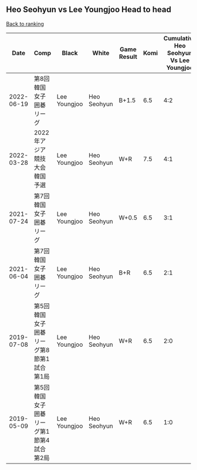 ## Heo Seohyun vs Lee Youngjoo Head to head

[Back to ranking](../../index.md)




| **Date** | **Comp** | **Black** | **White** | **Game Result** | **Komi** | **Cumulative Heo Seohyun Vs Lee Youngjoo** | **Heo Seohyun Streak** | **Lee Youngjoo Streak** | 
| --- | --- | --- | --- | --- | --- | --- | --- | --- |
| 2022-06-19 | 第8回韓国女子囲碁リーグ | Lee Youngjoo | Heo Seohyun | B+1.5 | 6.5 | 4:2 | 0 | 1 | 
| 2022-03-28 | 2022年アジア競技大会韓国予選 | Lee Youngjoo | Heo Seohyun | W+R | 7.5 | 4:1 | 2 | 0 | 
| 2021-07-24 | 第7回韓国女子囲碁リーグ | Lee Youngjoo | Heo Seohyun | W+0.5 | 6.5 | 3:1 | 1 | 0 | 
| 2021-06-04 | 第7回韓国女子囲碁リーグ | Lee Youngjoo | Heo Seohyun | B+R | 6.5 | 2:1 | 0 | 1 | 
| 2019-07-08 | 第5回韓国女子囲碁リーグ第8節第1試合第1局 | Lee Youngjoo | Heo Seohyun | W+R | 6.5 | 2:0 | 2 | 0 | 
| 2019-05-09 | 第5回韓国女子囲碁リーグ第1節第4試合第2局 | Lee Youngjoo | Heo Seohyun | W+R | 6.5 | 1:0 | 1 | 0 |





